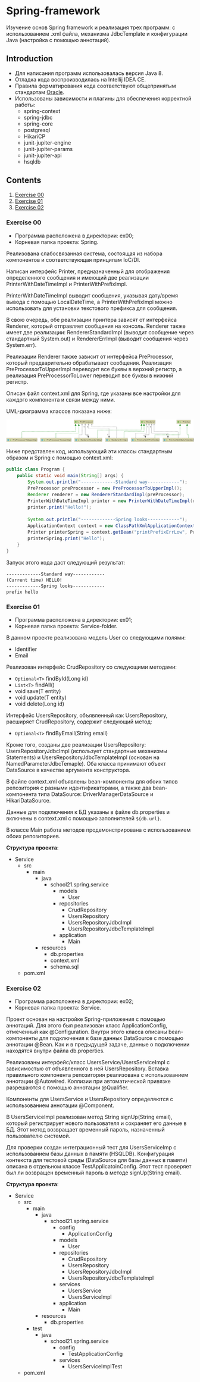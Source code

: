 # Spring-framework
Изучение основ Spring framework и реализация трех программ: с использованием .xml файла, механизма JdbcTemplate и конфигурации Java (настройка с помощью аннотаций).

## Introduction
- Для написания программ использовалась версия Java 8.
- Отладка кода воспроизводилась на Intellij IDEA CE.
- Правила форматирования кода соответствуют общепринятым стандартам [Oracle](https://www.oracle.com/java/technologies/javase/codeconventions-namingconventions.html).
- Использованы зависимости и плагины для обеспечения корректной работы:
    - spring-context
    - spring-jdbc
    - spring-core
    - postgresql
    - HikariCP
    - junit-jupiter-engine
    - junit-jupiter-params
    - junit-jupiter-api
    - hsqldb

## Contents
1. [Exercise 00](#exercise-00)
2. [Exercise 01](#exercise-01)
3. [Exercise 02](#exercise-02)

### Exercise 00

- Программа расположена в директории: ex00;
- Корневая папка проекта: Spring.

Реализована слабосвязанная система, состоящая из набора компонентов и соответствующая принципам IoC/DI.

Написан интерфейс Printer, предназначенный для отображения определенного сообщения и имеющий две реализации PrinterWithDateTimeImpl и PrinterWithPrefixImpl. 

PrinterWithDateTimeImpl выводит сообщения, указывая дату/время вывода с помощью LocalDateTime, а PrinterWithPrefixImpl можно использовать для установки текстового префикса для сообщения.

В свою очередь, обе реализации принтера зависят от интерфейса Renderer, который отправляет сообщения на консоль. Renderer также имеет две реализации: RendererStandardImpl (выводит сообщение через стандартный System.out) и RendererErrImpl (выводит сообщения через System.err).

Реализации Renderer также зависит от интерфейса PreProcessor, который предварительно обрабатывает сообщения. Реализация PreProcessorToUpperImpl переводит все буквы в верхний регистр, а реализация PreProcessorToLower переводит все буквы в нижний регистр.

Описан файл context.xml для Spring, где указаны все настройки для каждого компонента и связи между ними.

UML-диаграмма классов показана ниже:

![Diagram of classes](misc/images/Diagram.png)

Ниже представлен код, использующий эти классы стандартным образом и Spring с помощью context.xml:

```java
public class Program {
    public static void main(String[] args) {
        System.out.println("-------------Standard way------------");
        PreProcessor preProcessor = new PreProcessorToUpperImpl();
        Renderer renderer = new RendererStandardImpl(preProcessor);
        PrinterWithDateTimeImpl printer = new PrinterWithDateTimeImpl(renderer);
        printer.print("Hello!");

        System.out.println("-------------Spring looks------------");
        ApplicationContext context = new ClassPathXmlApplicationContext("context.xml");
        Printer printerSpring = context.getBean("printPrefixErrLow", Printer.class);
        printerSpring.print("Hello");
    }
}
```
Запуск этого кода даст следующий результат:

```
-------------Standard way------------
(Current time) HELLO!
-------------Spring looks------------
prefix hello
```

### Exercise 01

- Программа расположена в директории: ex01;
- Корневая папка проекта: Service-folder.

В данном проекте реализована модель User со следующими полями:
- Identifier
- Email

Реализован интерфейс CrudRepository<T> со следующими методами:
- `Optional<T>` findById(Long id)
- `List<T>` findAll()
- void save(T entity)
- void update(T entity)
- void delete(Long id)

Интерфейс UsersRepository, объявленный как UsersRepository, расширяет CrudRepository<User>, содержит следующий метод:
- `Optional<T>` findByEmail(String email)

Кроме того, созданы две реализации UsersRepository:<br> UsersRepositoryJdbcImpl (использует стандартные механизмы Statements) и UsersRepositoryJdbcTemplateImpl (основан на NamedParameterJdbcTemaple). Оба класса принимают объект DataSource в качестве аргумента конструктора. 

В файле context.xml объявлены bean-компоненты для обоих типов репозитория с разными идентификаторами, а также два bean-компонента типа DataSource: DriverManagerDataSource и HikariDataSource.

Данные для подключения к БД указаны в файле db.properties и включены в context.xml с помощью заполнителей `${db.url}`.

В классе Main работа методов продемонстрирована с использованием обоих репозиториев.

**Структура проекта**:
- Service
    - src
        - main
            - java
                - school21.spring.service
                    - models
                        - User
                    - repositories
                        - CrudRepository
                        - UsersRepository
                        - UsersRepositoryJdbcImpl
                        - UsersRepositoryJdbcTemplateImpl
                    - application
                        - Main
            - resources
                -	db.properties
                -	context.xml
                -   schema.sql
    -	pom.xml

### Exercise 02

- Программа расположена в директории: ex02;
- Корневая папка проекта: Service.

Проект основан на настройке Spring-приложения с помощью аннотаций. Для этого был реализован класс ApplicationConfig, отмеченный как @Configuration. Внутри этого класса описаны bean-компоненты для подключения к базе данных DataSource с помощью аннотации @Bean. Как и в предыдущей задаче, данные о подключении находятся внутри файла db.properties.

Реализованы интерфейс/класс UsersService/UsersServiceImpl с зависимостью от объявленного в ней UsersRepository. Вставка правильного компонента репозитория реализована с использованием аннотации @Autowired. Коллизии при автоматической привязке разрешаются с помощью аннотации @Qualifier.

Компоненты для UsersService и UsersRepository определяются с использованием аннотации @Component.

В UsersServiceImpl реализован метод String signUp(String email), который регистрирует нового пользователя и сохраняет его данные в БД. Этот метод возвращает временный пароль, назначенный пользователю системой.

Для проверки создан интеграционный тест для UsersServiceImp с использованием базы данных в памяти (HSQLDB). Конфигурация контекста для тестовой среды (DataSource для базы данных в памяти) описана в отдельном классе TestApplicatoinConfig. Этот тест проверяет был ли возвращен временный пароль в методе signUp(String email).

**Структура проекта**:
- Service
    - src
        - main
            - java
                - school21.spring.service
                    - config
                        - ApplicationConfig
                    - models
                        - User
                    - repositories
                        - CrudRepository
                        - UsersRepository
                        - UsersRepositoryJdbcImpl
                        - UsersRepositoryJdbcTemplateImpl
                    - services
                        - UsersService
                        - UsersServiceImpl
                    - application
                        - Main
            - resources
                -	db.properties
        - test
            - java
                - school21.spring.service
                    - config
                        - TestApplicationConfig
                    - services
                        - UsersServiceImplTest
    -	pom.xml
